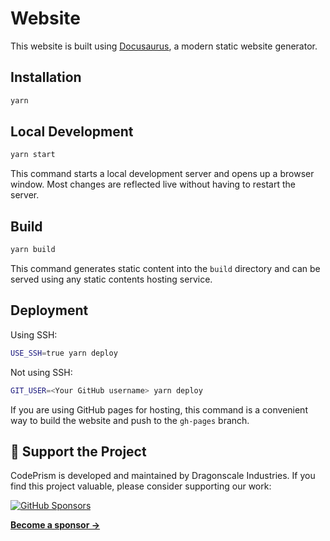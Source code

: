 # Website

This website is built using [Docusaurus](https://docusaurus.io/), a modern static website generator.

## Installation

```bash
yarn
```

## Local Development

```bash
yarn start
```

This command starts a local development server and opens up a browser window. Most changes are reflected live without having to restart the server.

## Build

```bash
yarn build
```

This command generates static content into the `build` directory and can be served using any static contents hosting service.

## Deployment

Using SSH:

```bash
USE_SSH=true yarn deploy
```

Not using SSH:

```bash
GIT_USER=<Your GitHub username> yarn deploy
```

If you are using GitHub pages for hosting, this command is a convenient way to build the website and push to the `gh-pages` branch.

## 💝 Support the Project

CodePrism is developed and maintained by Dragonscale Industries. If you find this project valuable, please consider supporting our work:

[![GitHub Sponsors](https://img.shields.io/badge/sponsor-dragonscale--ai-EA4AAA?logo=github-sponsors&logoColor=white)](https://github.com/sponsors/dragonscale-ai)

[**Become a sponsor →**](https://github.com/sponsors/dragonscale-ai)
